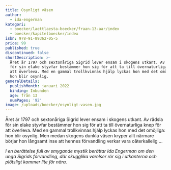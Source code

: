 ```yaml
---
title: Osynligt väsen
author:
  - ida-engerman
kategori:
  - boecker/laettlaesta-boecker/fraan-13-aar/index
  - boecker/kapitelboecker/index
isbn: 978-91-89362-05-5
price: 99
published: true
discontinued: false
shortDescription: >-
  Året är 1797 och sextonåriga Sigrid lever ensam i skogens utkant. Av rädsla
  för sin elake styvfar bestämmer hon sig för att ta till övernaturliga knep för
  att överleva. Med en gammal trollkvinnas hjälp lyckas hon med det omöjliga:
  hon blir osynlig.
generalDetails:
  publishMonth: januari 2022
  binding: Inbunden
  age: från 13
  numPages: '92'
image: /uploads/boecker/osynligt-vasen.jpg
---
```

Året är 1797 och sextonåriga Sigrid lever ensam i skogens utkant. Av rädsla för sin elake styvfar bestämmer hon sig för att ta till övernaturliga knep för att överleva. Med en gammal trollkvinnas hjälp lyckas hon med det omöjliga: hon blir osynlig. Men medan skogens dunkla väsen kryper allt närmare börjar hon långsamt inse att hennes förvandling verkar vara oåterkallelig …

_I en berättelse full av smygande mystik berättar Ida Engerman om den unga Sigrids förvandling, där skugglika varelser rör sig i utkanterna och plötsligt kommer lite för nära._

